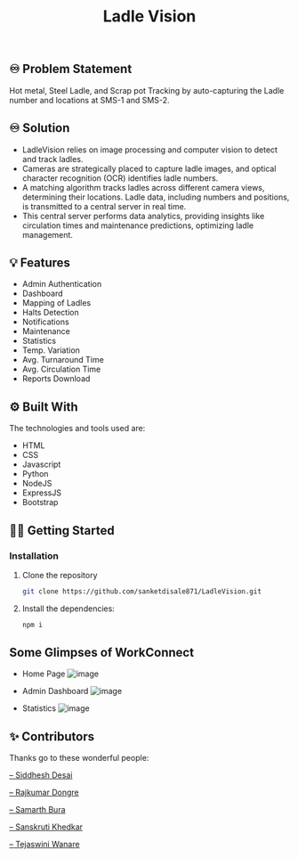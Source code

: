 <!-- PROJECT LOGO -->
<div align="center">
  <h1 align="center"><b>Ladle Vision</b></h1>

</div>

<!-- ABOUT THE PROJECT -->
<br>

## ♾️ Problem Statement 

Hot metal, Steel Ladle, and Scrap pot Tracking by auto-capturing the Ladle number and locations at SMS-1 and SMS-2.

## ♾️ Solution 
- LadleVision relies on image processing and computer vision to detect and track ladles. 
- Cameras are strategically placed to capture ladle images, and optical character recognition (OCR) identifies ladle numbers. 
- A matching algorithm tracks ladles across different camera views, determining their locations. Ladle data, including numbers and positions, is transmitted to a central server in real time. 
- This central server performs data analytics, providing insights like circulation times and maintenance predictions, optimizing ladle management.


## 💡 Features
- Admin Authentication
- Dashboard
- Mapping of Ladles
- Halts Detection
- Notifications
- Maintenance
- Statistics
- Temp. Variation
- Avg. Turnaround Time
- Avg. Circulation Time
- Reports Download
  

## ⚙️ Built With

The technologies and tools used are:

- HTML
- CSS
- Javascript
- Python
- NodeJS
- ExpressJS
- Bootstrap

<!-- GETTING STARTED -->

## 🧑‍💻 Getting Started

### Installation

1. Clone the repository

   ```sh
   git clone https://github.com/sanketdisale871/LadleVision.git
   ```

2. Install the dependencies:

   ```sh
   npm i
   ```


<!-- CONTRIBUTING -->

## Some Glimpses of WorkConnect
- Home Page
![image](https://github.com/sanketdisale871/LadleVision/assets/109368165/f0447ee6-5e35-4bfa-97d5-a4d7e4619db2)

- Admin Dashboard
  ![image](https://github.com/sanketdisale871/LadleVision/assets/109368165/17396c0d-e04d-4444-9986-9ff6eea56b00)

- Statistics
 ![image](https://github.com/sanketdisale871/LadleVision/assets/109368165/a5b8ffd1-50a2-4815-844e-fb2f24f7cf9c)


## ✨ Contributors
Thanks go to these wonderful people:
<p>
<a href="https://github.com/siddhesh-desai/">
   – Siddhesh Desai
</a>
</p>
<p>
<a href="https://github.com/rajkumardongre/ ">
   – Rajkumar Dongre
</a>
</p>
<p>
<a href="https://github.com/samarthNV/">
   – Samarth Bura
</a>
</p>
<p>
<a href="/">
   – Sanskruti Khedkar
</a>
</p>
<p>
<a href="/">
   – Tejaswini Wanare
</a>
</p>


